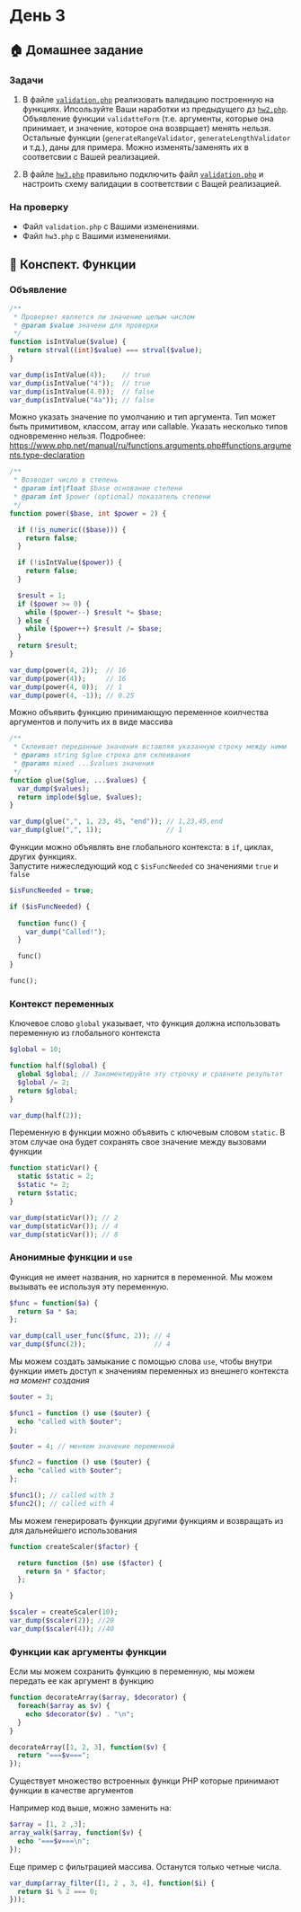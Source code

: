 # День 3

## :house: Домашнее задание

### Задачи

1.  В файле [`validation.php`](./validation.php) реализовать валидацию построенную на функциях. Ипсользуйте Ваши наработки из предыдущего дз [`hw2.php`](../day-2/hw2.php).  
Объявление функции `validatteForm` (т.е. аргументы, которые она принимает, и значение, которое она возврщает) менять нельзя. Остальные функции (`generateRangeValidator`, `generateLengthValidator` и т.д.), даны для примера. Можно изменять/заменять их в соответсвии с Вашей реализацией. 

1. В файле [`hw3.php`](./hw3.php) правильно подключить файл [`validation.php`](./validation.php) и настроить схему валидации в соответствии с Ващей реализацией. 

### На проверку
- Файл `validation.php` c Вашими изменениями.
- Файл `hw3.php` c Вашими изменениями.

## :scroll: Конспект. Функции

### Объявление

```PHP
/**
 * Проверяет является ли значение целым числом
 * @param $value значени для проверки
 */
function isIntValue($value) {
  return strval((int)$value) === strval($value);
}

var_dump(isIntValue(4));    // true
var_dump(isIntValue("4"));  // true
var_dump(isIntValue(4.0));  // false
var_dump(isIntValue("4a")); // false 
```

Можно указать значение по умолчанию и тип аргумента.
Тип может быть примитивом, классом, array или callable. Указать несколько типов одновременно нельзя. Подробнее: https://www.php.net/manual/ru/functions.arguments.php#functions.arguments.type-declaration

```PHP
/**
 * Возводит число в степень
 * @param int|float $base основание степени
 * @param int $power (optional) показатель степени
 */
function power($base, int $power = 2) {

  if (!is_numeric(($base))) {
    return false;
  }

  if (!isIntValue($power)) {
    return false;
  }

  $result = 1;
  if ($power >= 0) {
    while ($power--) $result *= $base;
  } else {
    while ($power++) $result /= $base;
  } 
  return $result;
}

var_dump(power(4, 2));  // 16 
var_dump(power(4));     // 16
var_dump(power(4, 0));  // 1 
var_dump(power(4, -1)); // 0.25 
```

Можно объявить функцию принимающую переменное коилчества аргументов и получить их в виде массива

```PHP
/**
 * Склеивает переданные значения вставляя указанную строку между ними
 * @params string $glue строка для склеивания 
 * @params mixed ...$values значения
 */
function glue($glue, ...$values) {
  var_dump($values);
  return implode($glue, $values);
}

var_dump(glue(",", 1, 23, 45, "end")); // 1,23,45,end
var_dump(glue(",", 1));                // 1
```

Функции можно объявлять вне глобального контекста: в `if`, циклах, других функциях.  
Запустите нижеследующий код с `$isFuncNeeded` cо значениями `true` и `false`

```PHP
$isFuncNeeded = true;

if ($isFuncNeeded) {
  
  function func() {
    var_dump("Called!");
  }

  func()
}

func();
```

### Контекст переменных

Ключевое слово `global` указывает, что функция должна использовать переменную из глобального контекста

```PHP
$global = 10;

function half($global) {
  global $global; // Закоментируйте эту строчку и сравните результат
  $global /= 2;
  return $global;
}

var_dump(half(2));
```

Переменную в функции можно объявить с ключевым словом `static`. В этом случае она будет сохранять свое значение между вызовами функции

```PHP
function staticVar() {
  static $static = 2;
  $static *= 2;
  return $static;
}

var_dump(staticVar()); // 2
var_dump(staticVar()); // 4
var_dump(staticVar()); // 8
```

### Анонимные функции и `use`

Функция не имеет названия, но харнится в переменной. Мы можем вызывать ее используя эту переменную.

```PHP
$func = function($a) { 
  return $a * $a; 
};

var_dump(call_user_func($func, 2)); // 4
var_dump($func(2));                 // 4
```

Мы можем создать замыкание с помощью слова `use`, чтобы внутри функции иметь доступ к значениям переменных из внешнего контекста *на момент создания*

```PHP
$outer = 3;

$func1 = function () use ($outer) {
  echo "called with $outer";
};

$outer = 4; // меняем значение переменной

$func2 = function () use ($outer) {
  echo "called with $outer";
};

$func1(); // called with 3
$func2(); // called with 4
```

Мы можем генерировать функции другими функциям и возвращать из для дальнейшего использования

```PHP
function createScaler($factor) {

  return function ($n) use ($factor) {
    return $n * $factor;
  };

}

$scaler = createScaler(10);
var_dump($scaler(2)); //20
var_dump($scaler(4)); //40
```

### Функции как аргументы функции

Если мы можем сохранить функцию в переменную, мы можем передать ее как аргумент в функцию

```PHP
function decorateArray($array, $decorator) {
  foreach($array as $v) {
    echo $decorator($v) . "\n"; 
  }
}

decorateArray([1, 2, 3], function($v) {
  return "===$v===";
});
```
Существует множество встроенных функци PHP которые принимают функции в качестве аргументов

Например код выше, можно заменить на: 
```PHP
$array = [1, 2 ,3];
array_walk($array, function($v) {
  echo "===$v===\n";
});
```

Еще пример с фильтрацией массива. Останутся только четные числа.
```PHP
var_dump(array_filter([1, 2 , 3, 4], function($i) {
  return $i % 2 === 0;
}));
```
